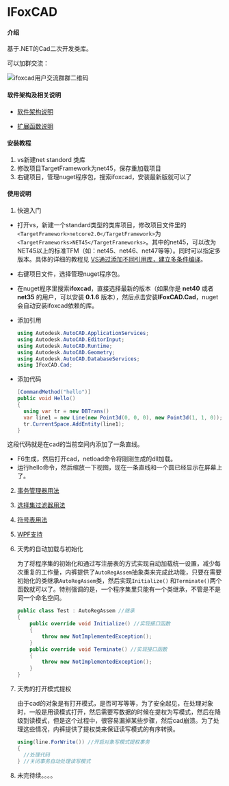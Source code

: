 # IFoxCAD

#### 介绍

基于.NET的Cad二次开发类库。

可以加群交流：

![ifoxcad用户交流群群二维码](/Users/vic/Downloads/ifoxcad用户交流群群二维码.png)

#### 软件架构及相关说明

- [软件架构说明](/docs/关于IFoxCAD的架构说明.md)

- [扩展函数说明](/docs/关于扩展函数的说明.md)

#### 安装教程

1.  vs新建net standord 类库
2.  修改项目TargetFramework为net45，保存重加载项目
3.  右键项目，管理nuget程序包，搜索ifoxcad，安装最新版就可以了

#### 使用说明

1.  快速入门

   - 打开vs，新建一个standard类型的类库项目，修改项目文件里的`<TargetFramework>netcore2.0</TargetFramework>`为`<TargetFrameworks>NET45</TargetFrameworks>`。其中的net45，可以改为NET45以上的标准TFM（如：net45、net46、net47等等）。同时可以指定多版本。具体的详细的教程见 [VS通过添加不同引用库，建立多条件编译]( https://www.yuque.com/vicwjb/zqpcd0/ufbwyl)。
   - 右键项目文件，选择管理nuget程序包。
   - 在nuget程序里搜索**ifoxcad**，直接选择最新的版本（如果你是 **net40** 或者 **net35** 的用户，可以安装 **0.1.6** 版本），然后点击安装**IFoxCAD.Cad**，nuget会自动安装ifoxcad依赖的库。
   - 添加引用

      ```c#
     using Autodesk.AutoCAD.ApplicationServices;
     using Autodesk.AutoCAD.EditorInput;
     using Autodesk.AutoCAD.Runtime;
     using Autodesk.AutoCAD.Geometry;
     using Autodesk.AutoCAD.DatabaseServices;
     using IFoxCAD.Cad;
     ```

   - 添加代码

      ```c#
     [CommandMethod("hello")]
     public void Hello()
     {
        using var tr = new DBTrans()
        var line1 = new Line(new Point3d(0, 0, 0), new Point3d(1, 1, 0));
        tr.CurrentSpace.AddEntity(line1);
     }
     ```

  这段代码就是在cad的当前空间内添加了一条直线。

   - F6生成，然后打开cad，netload命令将刚刚生成的dll加载。
   - 运行hello命令，然后缩放一下视图，现在一条直线和一个圆已经显示在屏幕上了。

2. [事务管理器用法](/docs/DBTrans.md)

3. [选择集过滤器用法](/docs/SelectionFilter.md)

4. [符号表用法](/docs/SymbolTable.md)

5. [WPF支持](/docs/WPF.md)

6. 天秀的自动加载与初始化

   为了将程序集的初始化和通过写注册表的方式实现自动加载统一设置，减少每次重复的工作量，内裤提供了`AutoRegAssem`抽象类来完成此功能，只要在需要初始化的类继承`AutoRegAssem`类，然后实现`Initialize()` 和`Terminate()`两个函数就可以了。特别强调的是，一个程序集里只能有一个类继承，不管是不是同一个命名空间。

   ```c#
   public class Test : AutoRegAssem //继承
   {
       public override void Initialize() //实现接口函数
       {
           throw new NotImplementedException();
       }
       public override void Terminate() //实现接口函数
       {
           throw new NotImplementedException();
       }
   }
   ```

7. 天秀的打开模式提权

   由于cad的对象是有打开模式，是否可写等等，为了安全起见，在处理对象时，一般是用读模式打开，然后需要写数据的时候在提权为写模式，然后在降级到读模式，但是这个过程中，很容易漏掉某些步骤，然后cad崩溃。为了处理这些情况，内裤提供了提权类来保证读写模式的有序转换。

   ```c#
   using(line.ForWrite()) //开启对象写模式提权事务
   {
     //处理代码
   } //关闭事务自动处理读写模式
   ```

8. 未完待续。。。。